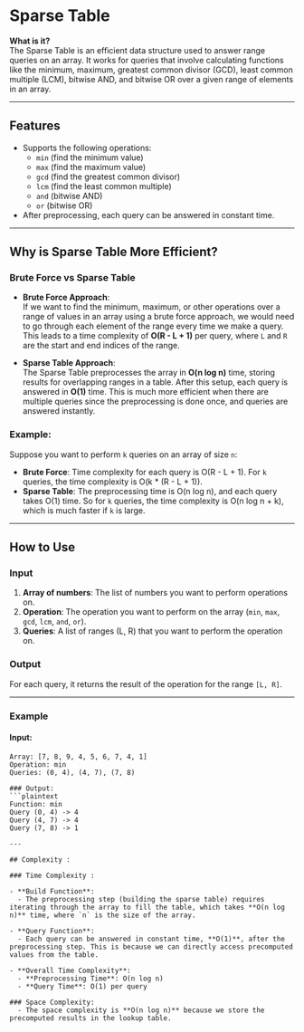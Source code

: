 # Sparse Table

**What is it?**  
The Sparse Table is an efficient data structure used to answer range queries on an array. It works for queries that involve calculating functions like the minimum, maximum, greatest common divisor (GCD), least common multiple (LCM), bitwise AND, and bitwise OR over a given range of elements in an array.

---

## Features

- Supports the following operations:
  - `min` (find the minimum value)
  - `max` (find the maximum value)
  - `gcd` (find the greatest common divisor)
  - `lcm` (find the least common multiple)
  - `and` (bitwise AND)
  - `or` (bitwise OR)
- After preprocessing, each query can be answered in constant time.

---

## Why is Sparse Table More Efficient?

### Brute Force vs Sparse Table

- **Brute Force Approach**:  
  If we want to find the minimum, maximum, or other operations over a range of values in an array using a brute force approach, we would need to go through each element of the range every time we make a query. This leads to a time complexity of **O(R - L + 1)** per query, where `L` and `R` are the start and end indices of the range.

- **Sparse Table Approach**:  
  The Sparse Table preprocesses the array in **O(n log n)** time, storing results for overlapping ranges in a table. After this setup, each query is answered in **O(1)** time. This is much more efficient when there are multiple queries since the preprocessing is done once, and queries are answered instantly.

### Example:
Suppose you want to perform `k` queries on an array of size `n`:
- **Brute Force**: Time complexity for each query is O(R - L + 1). For `k` queries, the time complexity is O(k * (R - L + 1)).
- **Sparse Table**: The preprocessing time is O(n log n), and each query takes O(1) time. So for `k` queries, the time complexity is O(n log n + k), which is much faster if `k` is large.

---

## How to Use

### Input
1. **Array of numbers**: The list of numbers you want to perform operations on.
2. **Operation**: The operation you want to perform on the array (`min`, `max`, `gcd`, `lcm`, `and`, `or`).
3. **Queries**: A list of ranges (L, R) that you want to perform the operation on.

### Output
For each query, it returns the result of the operation for the range `[L, R]`.

---

### Example

#### Input:
```plaintext
Array: [7, 8, 9, 4, 5, 6, 7, 4, 1]
Operation: min
Queries: (0, 4), (4, 7), (7, 8)

### Output: 
```plaintext
Function: min
Query (0, 4) -> 4
Query (4, 7) -> 4
Query (7, 8) -> 1

---

## Complexity :

### Time Complexity : 

- **Build Function**:
  - The preprocessing step (building the sparse table) requires iterating through the array to fill the table, which takes **O(n log n)** time, where `n` is the size of the array.
  
- **Query Function**:
  - Each query can be answered in constant time, **O(1)**, after the preprocessing step. This is because we can directly access precomputed values from the table.

- **Overall Time Complexity**:
  - **Preprocessing Time**: O(n log n)
  - **Query Time**: O(1) per query

### Space Complexity:
  - The space complexity is **O(n log n)** because we store the precomputed results in the lookup table.
